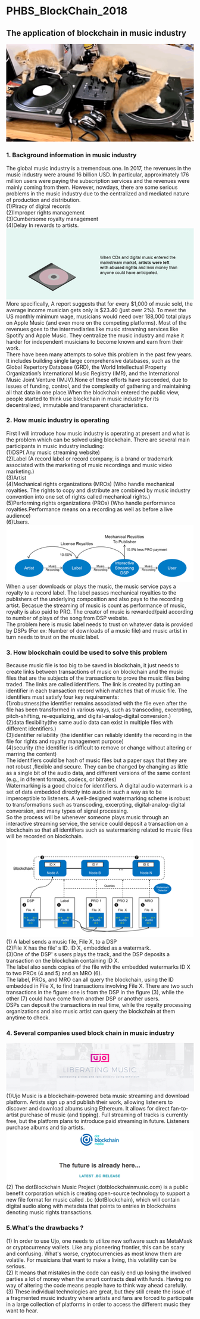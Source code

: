 # PHBS_BlockChain_2018
## The application of blockchain in music industry
![](https://github.com/WangBingquan96/PHBS_BlockChain_2018/blob/master/preface%20picture.gif)
### 1. Background information in music industry
The global music industry is a tremendous one. In 2017, the revenues in the music industry were around 16 billion USD. In particular, approximately 176 million users were paying the subscription services and the revenues were mainly coming from them. However, nowdays, there are some serious problems in the music industry due to the centralized and mediated nature of production and distribution. <br>
(1)Piracy of digital records <br>
(2)Improper rights management <br>
(3)Cumbersome royalty management <br>
(4)Delay In rewards to artists. <br>
![](https://github.com/WangBingquan96/PHBS_BlockChain_2018/blob/master/pricture1.gif)  <br>
More specifically, A report suggests that for every $1,000 of music sold, the average income musician gets only is $23.40 (just over 2%). To meet the US monthly minimum wage, musicians would need over 188,000 total plays on Apple Music (and even more on the competing platforms). Most of the revenues goes to the intermediaries like music streaming services like Spotify and Apple Music. They centralize the music industry and make it harder for independent musicians to become known and earn from their work. <br>
There have been many attempts to solve this problem in the past few years. It includes building single large comprehensive databases, such as the Global Repertory Database (GRD), the World Intellectual Property Organization’s International Music Registry (IMR), and the International Music Joint Venture (IMJV).None of these efforts have succeeded, due to issues of funding, control, and the  complexity of gathering and maintaining all that data in one place.When the blockchain entered the public view, people started to think use blockchain in music industry for its decentralized, immutable and transparent characteristics. 
### 2. How music industry is operating 
First I will introduce how music industry is operating at present and what is the problem which can be solved using blockchain. There are several main participants in music industry including: <br>
(1)DSP( Any music streaming website) <br>
(2)Label (A record label or record company, is a brand or trademark associated with the marketing of music recordings and music video marketing.) <br> 
(3)Artist <br>
(4)Mechanical rights organizations (MROs) (Who handle mechanical royalties. The rights to copy and distribute are combined by music industry convention into one set of rights called mechanical rights.) <br>
(5)Performing rights organizations (PROs) (Who handle performance royalties.Performance means on a recording as well as before a live audience) <br>
(6)Users. <br>
![](https://github.com/WangBingquan96/PHBS_BlockChain_2018/blob/master/picture2.png)
When a user downloads or plays the music, the music service pays a royalty to a record label. The label passes mechanical royalties to the publishers of the underlying composition and also pays to the recording artist. Becasue the streaming of music is count as performance of music, royalty is also paid to PRO. The creator of music is rewarded/paid according to number of plays of the song from DSP website. <br>
The problem here is music label needs to trust on whatever data is provided by DSPs (For ex: Number of downloads of a music file) and music artist in turn needs to trust on the music label. 
### 3. How blockchain could be used to solve this problem
Because music file is too big to be saved in blockchain, it just needs to create links between transactions of music on blockchain and the music files that are the subjects of the transactions to prove the music files being traded. The links are called identifiers. The link is created by putting an identifier in each transaction record which matches that of music file. The identifiers must satisfy four key requirements:<br> (1)robustness(the identifier remains associated with the file even after the file has been transformed in various ways, such as   transcoding, excerpting, pitch-shifting, re-equalizing, and digital-analog-digital conversion.) <br>
(2)data flexibility(the same audio data can exist in multiple files with different identifiers.) <br>
(3)identifier reliability (the identifier can reliably identify the recording in the file for rights and royalty management purpose) <br> 
(4)security (the identifier is difficult to remove or change without altering or marring the content) <br>
The identifiers could be hash of music files but a paper says that they are not robust ,flexible and secure. They can be changed by changing as little as a single bit of the audio data, and different versions of the same content (e.g., in diferent formats, codecs, or bitrates) <br> 
Watermarking is a good choice for identifiers. A digital audio watermark is a set of data embedded directly into audio in such a way as to be imperceptible to listeners. A well-designed watermarking scheme is robust to transformations such as transcoding, excerpting, digital-analog-digital conversion, and many types of signal processing. <br>
So the process will be whenever someone plays music through an interactive streaming service, the service could deposit a transaction on a blockchain so that all identifiers such as watermarking related to music files will be recorded on blockchain.<br>
![](https://github.com/WangBingquan96/PHBS_BlockChain_2018/blob/master/picture3.png)
(1) A label sends a music file, File X, to a DSP <br>
(2)File X has the file' s ID. ID X, embedded as a watermark. <br>
(3)One of the DSP' s users plays the track, and the DSP deposits a transaction on the blockchain containing ID X. <br>
The label also sends copies of the file with the embedded watermarks ID X  to two PROs (4 and 5) and an MRO (6).<br>
The label, PROs, and MRO can all query the blockchain, using the ID embedded in File X, to find transactions involving File X.
There are two such transactions in the figure: one is from the DSP in the figure (3), while the other (7) could have come from another DSP or another users.<br>
DSPs can deposit the transactions in real time, while the royalty processing organizations and also music artist can query the blockchain at them anytime to check. <br>
### 4. Several companies used block chain in music industry
![](https://github.com/WangBingquan96/PHBS_BlockChain_2018/blob/master/ujo%20picture.png)
(1)Ujo Music is a blockchain-powered beta music streaming and download platform. Artists sign up and publish their work, allowing listeners to discover and download albums using Ethereum. It allows for direct fan-to-artist purchase of music (and tipping). Full streaming of tracks is currently free, but the platform plans to introduce paid streaming in future. Listeners purchase albums and tip artists.<br>
![](https://github.com/WangBingquan96/PHBS_BlockChain_2018/blob/master/dot%20picture.png)
(2) The dotBlockchain Music Project (dotblockchainmusic.com) is a public benefit corporation which is creating open-source technology to support a new file format for music called .bc (dotBlockchain), which will contain digital audio along with metadata that points to entries in blockchains denoting music rights transactions. <br>
### 5.What's the drawbacks ?
(1) In order to use Ujo, one needs to utilize new software such as MetaMask or cryptocurrency wallets. Like any pioneering frontier, this can be scary and confusing.  What's worse, cryptocurrencies as most know them are volatile. For musicians that want to make a living, this volatility can be serious.<br>
(2) It means that mistakes in the code can easily end up losing the involved parties a lot of money when the smart contracts deal with funds. Having no way of altering the code means people have to think way ahead carefully. <br>
(3) These individual technologies are great, but they still create the issue of a fragmented music industry where artists and fans are forced to participate in a large collection of platforms in order to access the different music they want to hear. <br>
